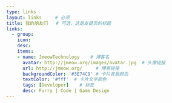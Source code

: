 ```yaml
---
type: links
layout: links     # 必须
title: 我的朋友们   # 可选，这是友链页的标题
links:
  - group: 
    icon: 
    desc: 
    items:
    - name: JmeowTechnology    # 博客名
      avatar: http://jmeow.org/images/avatar.jpg  # 头像链接
      url: http://jmeow.org/     # 博客链接
      backgroundColor: '#3E74C9' # 卡片背景颜色
      textColor: '#fff'  # 卡片文字颜色
      tags: [Developer]    # 标签
      desc: Furry | Code | Game Design
---
```


